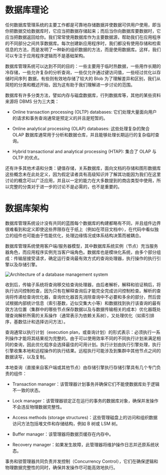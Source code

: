 # 数据库理论

任何数据库管理系统的主要工作都是可靠地存储数据并使数据可供用户使用，即当你把数据交给数据库时，它应当把数据存储起来；而后当你向数据库要数据时，它应当把数据返回给你。我们常常使用数据库作为主要数据源，帮助我们在应用程序的不同部分之间共享数据库。每次创建新应用程序时，我们都没有使用存储和检索信息的方法，而是发明了一种新的组织数据的方法，而是使用数据库。这样，我们可以专注于应用程序逻辑而不是基础架构。

数据库管理系统可以达到不同的目的：一些主要用于临时热数据，一些用作长期的冷存储，一些允许复杂的分析查询，一些仅允许通过键访问值，一些经过优化以存储时间序列 数据，有些则有效地存储了较大的 Blob 为了理解差异和区别，我们从简短的分类和概述开始，因为这有助于我们理解进一步讨论的范围。

数据库有许多分类方法，譬如内存与磁盘数据库，行列数据库等，其他的某些资料来源将 DBMS 分为三大类：

- Online transaction processing (OLTP) databases: 它们处理大量面向用户的请求和事务查询通常是预定义的并且是短暂的。

- Online analytical processing (OLAP) databases: 这些处理复杂的聚合 OLAP 数据库通常用于分析和数据仓库，并且能够处理长期运行的复杂临时查询。

- Hybrid transactional and analytical processing (HTAP): 集合了 OLAP 与 OLTP 的优点。

还有许多其他术语和分类：键值存储，关系数据库，面向文档的存储和图形数据库这些概念未在此处定义，因为假定读者具有高级知识并了解其功能因为我们在这里讨论的概念可以广泛应用，并且以一定的能力在大多数提到的商店类型中使用，所以完整的分类对于进一步的讨论不是必需的，也不是重要的。

# 数据库架构

数据库管理系统设计没有共同的蓝图每个数据库的构建都略有不同，并且组件边界很难看到和定义即使这些界限存在于纸上（例如在项目文档中），在代码中看似独立的组件也可能由于性能优化，处理边缘情况或体系结构决策而被耦合。

数据库管理系统使用客户端/服务器模型，其中数据库系统实例（节点）充当服务器角色，而应用程序实例充当客户端角色。数据库也是模块化系统，由多个部分组成：传输层接受请求，确定运行查询最有效方式的查询处理器，执行操作的执行引擎以及存储引擎。

![Architecture of a database management system](https://s2.ax1x.com/2020/02/10/1IQQ9e.png)

收到后，传输子系统将查询移交给查询处理器，由后者解析，解释和验证稍后，将执行访问控制检查，因为只有在解释查询后才能完全完成访问控制检查。解析的查询将传递给查询优化器，查询优化器首先消除查询中不必要和多余的部分，然后尝试根据内部统计信息（索引基数，近似交集大小等）和数据找到执行该查询的最有效方法位置（集群中的哪些节点保存数据以及与数据传输相关的成本）优化器既处理查询解析所需的关系操作（通常表示为依赖关系树），又处理优化（如索引排序，基数估计和选择访问方法）。

查询通常以执行计划（execution plan，或查询计划）的形式表示：必须执行一系列操作才能将其结果视为完整的。由于可以使用效率不同的不同执行计划来满足相同的查询，因此优化程序会选择最佳的可用计划。执行计划由执行引擎处理，执行引擎收集本地和远程操作的执行结果。远程执行可能涉及到集群中其他节点之间的数据读写，以及复制。

本地查询（直接来自客户端或其他节点）由存储引擎执行存储引擎具有几个专门负责的组件：

- Transaction manager：该管理器计划事务并确保它们不能使数据库处于逻辑不一致的状态。

- Lock manager：该管理器锁定正在运行的事务的数据库对象，确保并发操作不会违反物理数据完整性。

- Access methods (storage structures)：这些管理磁盘上的访问和组织数据访问方法包括堆文件和存储结构，例如 B 树或 LSM 树。

- Buffer manager：该管理器将数据页缓存在内存中。

- Recovery manager：如果发生故障，此管理器将维护操作日志并还原系统状态。

事务和锁管理器共同负责并发控制（Concurrency Control），它们在确保逻辑和物理数据完整性的同时，确保并发操作尽可能高效地执行。
